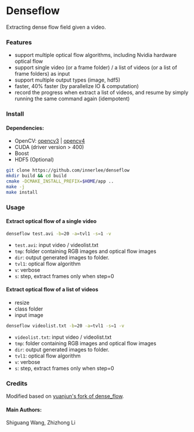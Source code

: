 # Denseflow

Extracting dense flow field given a video.

### Features

- support multiple optical flow algorithms, including Nvidia hardware optical flow
- support single video (or a frame folder) / a list of videos (or a list of frame folders) as input
- support multiple output types (image, hdf5)
- faster, 40% faster (by parallelize IO & computation)
- record the progress when extract a list of videos, and resume by simply running the same command again (idempotent)


### Install

#### Dependencies:

- OpenCV:
[opencv3](https://www.learnopencv.com/install-opencv3-on-ubuntu/) |
[opencv4](https://www.learnopencv.com/install-opencv-4-on-ubuntu-16-04/)
- CUDA (driver version > 400)
- Boost
- HDF5 (Optional)

```bash
git clone https://github.com/innerlee/denseflow
mkdir build && cd build
cmake -DCMAKE_INSTALL_PREFIX=$HOME/app ..
make -j
make install
```

### Usage

#### Extract optical flow of a single video

```bash
denseflow test.avi -b=20 -a=tvl1 -s=1 -v
```

- `test.avi`: input video / videolist.txt
- `tmp`: folder containing RGB images and optical flow images
- `dir`: output generated images to folder.
- `tvl1`: optical flow algorithm
- `v`: verbose
- `s`: step, extract frames only when step=0

#### Extract optical flow of a list of videos

* resize
* class folder
* input image

```bash
denseflow videolist.txt -b=20 -a=tvl1 -s=1 -v
```

- `videolist.txt`: input video / videolist.txt
- `tmp`: folder containing RGB images and optical flow images
- `dir`: output generated images to folder.
- `tvl1`: optical flow algorithm
- `v`: verbose
- `s`: step, extract frames only when step=0

### Credits

Modified based on [yuanjun's fork of dense_flow](https://github.com/yjxiong/dense_flow).

#### Main Authors:

Shiguang Wang, Zhizhong Li
